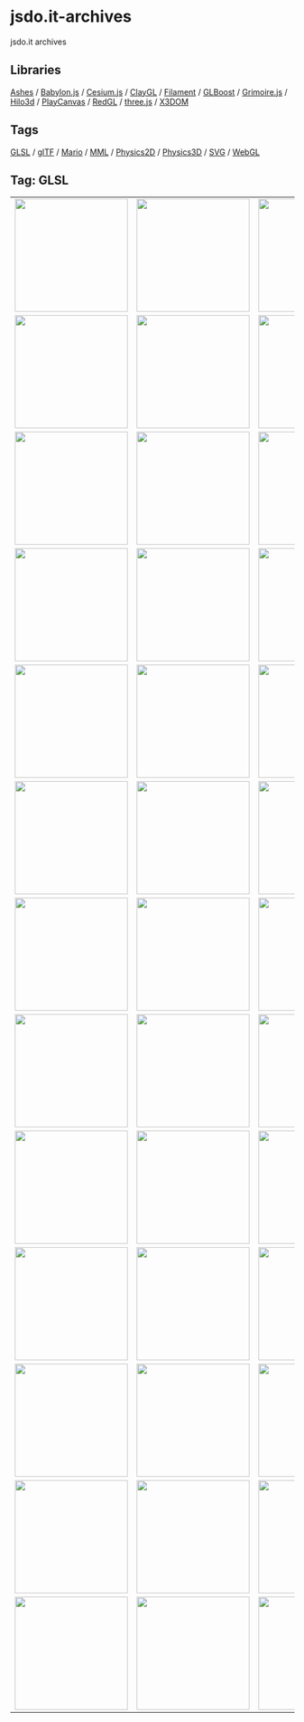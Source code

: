 # jsdo.it-archives
jsdo.it archives

## Libraries

[Ashes](../ashes) / [Babylon.js](../babylon.js) / [Cesium.js](../cesium.js) / [ClayGL](../claygl) / [Filament](../filament) / [GLBoost](../glboost)  / [Grimoire.js](../grimoire.js) / [Hilo3d](../hilo3d) / [PlayCanvas](../playcanvas) / [RedGL](../redgl) / [three.js](../three.js) / [X3DOM](../x3dom)

## Tags

[GLSL](../glsl) / [glTF](../gltf) / [Mario](../mario) / [MML](../mml) / [Physics2D](../physics2d) / [Physics3D](../physics3d) / [SVG](../svg) / [WebGL](../webgl)

## Tag: GLSL

<table>
<tr>
<td><a href="https://cx20.github.io/jsdo.it-archives/cx20/3yw3" alt="GLSL で画像にフィルタをかけてみるテスト"><img src="https://cx20.github.io/jsdo.it-archives/screenshot/3yw3.jpg" width="200" height="200"></a></td>
<td><a href="https://cx20.github.io/jsdo.it-archives/cx20/uudu" alt="GLSL で画像にフィルタをかけてみるテスト（その２）"><img src="https://cx20.github.io/jsdo.it-archives/screenshot/uudu.jpg" width="200" height="200"></a></td>
<td><a href="https://cx20.github.io/jsdo.it-archives/cx20/cw3z" alt="GLSL で画像にフィルタをかけてみるテスト（その３）"><img src="https://cx20.github.io/jsdo.it-archives/screenshot/cw3z.jpg" width="200" height="200"></a></td>
<td><a href="https://cx20.github.io/jsdo.it-archives/cx20/o45z" alt="GLSL で画像にフィルタをかけてみるテスト（その４）"><img src="https://cx20.github.io/jsdo.it-archives/screenshot/o45z.jpg" width="200" height="200"></a></td>
</tr>
<tr>
<td><a href="https://cx20.github.io/jsdo.it-archives/cx20/cAi1" alt="GLSL で画像にフィルタをかけてみるテスト（その５）"><img src="https://cx20.github.io/jsdo.it-archives/screenshot/cAi1.jpg" width="200" height="200"></a></td>
<td><a href="https://cx20.github.io/jsdo.it-archives/cx20/i5BR" alt="GLSL で画像にフィルタをかけてみるテスト（その６）"><img src="https://cx20.github.io/jsdo.it-archives/screenshot/i5BR.jpg" width="200" height="200"></a></td>
<td><a href="https://cx20.github.io/jsdo.it-archives/cx20/8a7Z" alt="GLSL で画像にフィルタをかけてみるテスト（その７）"><img src="https://cx20.github.io/jsdo.it-archives/screenshot/8a7Z.jpg" width="200" height="200"></a></td>
<td><a href="https://cx20.github.io/jsdo.it-archives/cx20/qpOc" alt="GLSL で画像にフィルタをかけてみるテスト（その８）"><img src="https://cx20.github.io/jsdo.it-archives/screenshot/qpOc.jpg" width="200" height="200"></a></td>
</tr>
<tr>
<td><a href="https://cx20.github.io/jsdo.it-archives/cx20/uXd8" alt="GLSL で画像にフィルタをかけてみるテスト（その９）"><img src="https://cx20.github.io/jsdo.it-archives/screenshot/uXd8.jpg" width="200" height="200"></a></td>
<td><a href="https://cx20.github.io/jsdo.it-archives/cx20/8Cx5" alt="GLSL で画像にフィルタをかけてみるテスト（その１０）"><img src="https://cx20.github.io/jsdo.it-archives/screenshot/8Cx5.jpg" width="200" height="200"></a></td>
<td><a href="https://cx20.github.io/jsdo.it-archives/cx20/cxtu" alt="GLSL で画像にフィルタをかけてみるテスト（その１１）"><img src="https://cx20.github.io/jsdo.it-archives/screenshot/cxtu.jpg" width="200" height="200"></a></td>
<td><a href="https://cx20.github.io/jsdo.it-archives/cx20/qIHO" alt="GLSL で画像にフィルタをかけてみるテスト（その１２）"><img src="https://cx20.github.io/jsdo.it-archives/screenshot/qIHO.jpg" width="200" height="200"></a></td>
</tr>
<tr>
<td><a href="https://cx20.github.io/jsdo.it-archives/cx20/AeK4" alt="GLSL で画像にフィルタをかけてみるテスト（その１３）"><img src="https://cx20.github.io/jsdo.it-archives/screenshot/AeK4.jpg" width="200" height="200"></a></td>
<td><a href="https://cx20.github.io/jsdo.it-archives/cx20/8q0v" alt="GLSL で画像にフィルタをかけてみるテスト（その１４）"><img src="https://cx20.github.io/jsdo.it-archives/screenshot/8q0v.jpg" width="200" height="200"></a></td>
<td><a href="https://cx20.github.io/jsdo.it-archives/cx20/zB2K" alt="GLSL で画像にフィルタをかけてみるテスト（その１５）"><img src="https://cx20.github.io/jsdo.it-archives/screenshot/zB2K.jpg" width="200" height="200"></a></td>
<td><a href="https://cx20.github.io/jsdo.it-archives/cx20/ouVN" alt="GLSL で画像にフィルタをかけてみるテスト（その１６）"><img src="https://cx20.github.io/jsdo.it-archives/screenshot/ouVN.jpg" width="200" height="200"></a></td>
</tr>
<tr>
<td><a href="https://cx20.github.io/jsdo.it-archives/cx20/vnmj" alt="GLSL で画像にフィルタをかけてみるテスト（その１７）"><img src="https://cx20.github.io/jsdo.it-archives/screenshot/vnmj.jpg" width="200" height="200"></a></td>
<td><a href="https://cx20.github.io/jsdo.it-archives/cx20/aRyf" alt="GLSL で画像にフィルタをかけてみるテスト（その１８）"><img src="https://cx20.github.io/jsdo.it-archives/screenshot/aRyf.jpg" width="200" height="200"></a></td>
<td><a href="https://cx20.github.io/jsdo.it-archives/cx20/vpFt" alt="GLSL で画像にフィルタをかけてみるテスト（その１９）"><img src="https://cx20.github.io/jsdo.it-archives/screenshot/vpFt.jpg" width="200" height="200"></a></td>
<td><a href="https://cx20.github.io/jsdo.it-archives/cx20/uroV" alt="GLSL で画像にフィルタをかけてみるテスト（その２０）"><img src="https://cx20.github.io/jsdo.it-archives/screenshot/uroV.jpg" width="200" height="200"></a></td>
</tr>
<tr>
<td><a href="https://cx20.github.io/jsdo.it-archives/cx20/zUQd" alt="GLSL で画像にフィルタをかけてみるテスト（その２１）"><img src="https://cx20.github.io/jsdo.it-archives/screenshot/zUQd.jpg" width="200" height="200"></a></td>
<td><a href="https://cx20.github.io/jsdo.it-archives/cx20/1zQK" alt="GLSL で画像にフィルタをかけてみるテスト（その２２）"><img src="https://cx20.github.io/jsdo.it-archives/screenshot/1zQK.jpg" width="200" height="200"></a></td>
<td><a href="https://cx20.github.io/jsdo.it-archives/cx20/1C8W" alt="GLSL で画像にフィルタをかけてみるテスト（その２３）"><img src="https://cx20.github.io/jsdo.it-archives/screenshot/1C8W.jpg" width="200" height="200"></a></td>
<td><a href="https://cx20.github.io/jsdo.it-archives/cx20/oLA0" alt="GLSL で画像にフィルタをかけてみるテスト（その２４）"><img src="https://cx20.github.io/jsdo.it-archives/screenshot/oLA0.jpg" width="200" height="200"></a></td>
</tr>
<tr>
<td><a href="https://cx20.github.io/jsdo.it-archives/cx20/acSZ" alt="GLSL で画像にフィルタをかけてみるテスト（その２５）"><img src="https://cx20.github.io/jsdo.it-archives/screenshot/acSZ.jpg" width="200" height="200"></a></td>
<td><a href="https://cx20.github.io/jsdo.it-archives/cx20/Slf6" alt="GLSL で画像にフィルタをかけてみるテスト（その２６）"><img src="https://cx20.github.io/jsdo.it-archives/screenshot/Slf6.jpg" width="200" height="200"></a></td>
<td><a href="https://cx20.github.io/jsdo.it-archives/cx20/6fMh" alt="GLSL で画像にフィルタをかけてみるテスト（その２７）"><img src="https://cx20.github.io/jsdo.it-archives/screenshot/6fMh.jpg" width="200" height="200"></a></td>
<td><a href="https://cx20.github.io/jsdo.it-archives/cx20/apJr" alt="GLSL で画像にフィルタをかけてみるテスト（改）"><img src="https://cx20.github.io/jsdo.it-archives/screenshot/apJr.jpg" width="200" height="200"></a></td>
</tr>
<tr>
<td><a href="https://cx20.github.io/jsdo.it-archives/cx20/ieDG" alt="GLSL で画像にフィルタをかけてみるテスト（改2）"><img src="https://cx20.github.io/jsdo.it-archives/screenshot/ieDG.jpg" width="200" height="200"></a></td>
<td><a href="https://cx20.github.io/jsdo.it-archives/cx20/eosM" alt="GLSL で画像にフィルタをかけてみるテスト（改3）"><img src="https://cx20.github.io/jsdo.it-archives/screenshot/eosM.jpg" width="200" height="200"></a></td>
<td><a href="https://cx20.github.io/jsdo.it-archives/cx20/sL8g" alt="GLSL で画像にフィルタをかけてみるテスト（改4）"><img src="https://cx20.github.io/jsdo.it-archives/screenshot/sL8g.jpg" width="200" height="200"></a></td>
<td><a href="https://cx20.github.io/jsdo.it-archives/cx20/zVKl" alt="GLSL で画像にフィルタをかけてみるテスト（改5）"><img src="https://cx20.github.io/jsdo.it-archives/screenshot/zVKl.jpg" width="200" height="200"></a></td>
</tr>
<tr>
<td><a href="https://cx20.github.io/jsdo.it-archives/cx20/z1SB" alt="GLSL で画像にフィルタをかけてみるテスト（改6）"><img src="https://cx20.github.io/jsdo.it-archives/screenshot/z1SB.jpg" width="200" height="200"></a></td>
<td><a href="https://cx20.github.io/jsdo.it-archives/cx20/ds46" alt="GLSL で画像にフィルタをかけてみるテスト（改7）"><img src="https://cx20.github.io/jsdo.it-archives/screenshot/ds46.jpg" width="200" height="200"></a></td>
<td><a href="https://cx20.github.io/jsdo.it-archives/cx20/nhv8" alt="GLSL で画像にフィルタをかけてみるテスト（改8）"><img src="https://cx20.github.io/jsdo.it-archives/screenshot/nhv8.jpg" width="200" height="200"></a></td>
<td><a href="https://cx20.github.io/jsdo.it-archives/cx20/gXCn" alt="GLSL で画像にフィルタをかけてみるテスト（改9）"><img src="https://cx20.github.io/jsdo.it-archives/screenshot/gXCn.jpg" width="200" height="200"></a></td>
</tr>
<tr>
<td><a href="https://cx20.github.io/jsdo.it-archives/cx20/nBtj" alt="GLSL で画像にフィルタをかけてみるテスト（改10）"><img src="https://cx20.github.io/jsdo.it-archives/screenshot/nBtj.jpg" width="200" height="200"></a></td>
<td><a href="https://cx20.github.io/jsdo.it-archives/cx20/4NNE" alt="GLSL で画像にフィルタをかけてみるテスト（改11）"><img src="https://cx20.github.io/jsdo.it-archives/screenshot/4NNE.jpg" width="200" height="200"></a></td>
<td><a href="https://cx20.github.io/jsdo.it-archives/cx20/qfvr" alt="GLSL で画像にフィルタをかけてみるテスト（その４改）"><img src="https://cx20.github.io/jsdo.it-archives/screenshot/qfvr.jpg" width="200" height="200"></a></td>
<td><a href="https://cx20.github.io/jsdo.it-archives/cx20/fIg2" alt="GLSL で画像にフィルタをかけてみるテスト（その４改2）"><img src="https://cx20.github.io/jsdo.it-archives/screenshot/fIg2.jpg" width="200" height="200"></a></td>
</tr>
<tr>
<td><a href="https://cx20.github.io/jsdo.it-archives/cx20/8lzU" alt="GLSL で画像にフィルタをかけてみるテスト（その５改）"><img src="https://cx20.github.io/jsdo.it-archives/screenshot/8lzU.jpg" width="200" height="200"></a></td>
<td><a href="https://cx20.github.io/jsdo.it-archives/cx20/s1IY" alt="GLSL で画像にフィルタをかけてみるテスト（その５改2）"><img src="https://cx20.github.io/jsdo.it-archives/screenshot/s1IY.jpg" width="200" height="200"></a></td>
<td><a href="https://cx20.github.io/jsdo.it-archives/cx20/kgr5" alt="GLSL で画像にフィルタをかけてみるテスト（その５改3）"><img src="https://cx20.github.io/jsdo.it-archives/screenshot/kgr5.jpg" width="200" height="200"></a></td>
<td><a href="https://cx20.github.io/jsdo.it-archives/cx20/o3Eh" alt="GLSL で画像にフィルタをかけてみるテスト（その６改）"><img src="https://cx20.github.io/jsdo.it-archives/screenshot/o3Eh.jpg" width="200" height="200"></a></td>
</tr>
<tr>
<td><a href="https://cx20.github.io/jsdo.it-archives/cx20/16FA" alt="GLSL で画像にフィルタをかけてみるテスト（その７改）"><img src="https://cx20.github.io/jsdo.it-archives/screenshot/16FA.jpg" width="200" height="200"></a></td>
<td><a href="https://cx20.github.io/jsdo.it-archives/cx20/nq5R" alt="GLSL で画像にフィルタをかけてみるテスト（その１４改）"><img src="https://cx20.github.io/jsdo.it-archives/screenshot/nq5R.jpg" width="200" height="200"></a></td>
<td><a href="https://cx20.github.io/jsdo.it-archives/cx20/eeSx" alt="GLSL で画像にフィルタをかけてみるテスト（その１５改）"><img src="https://cx20.github.io/jsdo.it-archives/screenshot/eeSx.jpg" width="200" height="200"></a></td>
<td><a href="https://cx20.github.io/jsdo.it-archives/cx20/53Uo" alt="GLSL で画像にフィルタをかけてみるテスト（その１５改2）"><img src="https://cx20.github.io/jsdo.it-archives/screenshot/53Uo.jpg" width="200" height="200"></a></td>
</tr>
<tr>
<td><a href="https://cx20.github.io/jsdo.it-archives/cx20/xGF6" alt="GLSL で画像にフィルタをかけてみるテスト（その２０改）"><img src="https://cx20.github.io/jsdo.it-archives/screenshot/xGF6.jpg" width="200" height="200"></a></td>
<td><a href="https://cx20.github.io/jsdo.it-archives/cx20/w8X3" alt="GLSL で画像にフィルタをかけてみるテスト（その２０改2）"><img src="https://cx20.github.io/jsdo.it-archives/screenshot/w8X3.jpg" width="200" height="200"></a></td>
<td><a href="https://cx20.github.io/jsdo.it-archives/cx20/ydPS" alt="GLSL で画像にフィルタをかけてみるテスト（その２０改3）"><img src="https://cx20.github.io/jsdo.it-archives/screenshot/ydPS.jpg" width="200" height="200"></a></td>
<td></td>
</tr>
</table>
